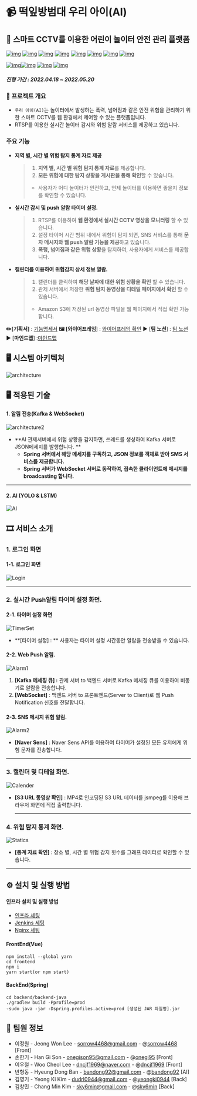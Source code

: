 # :video_camera: 떡잎방범대 우리 아이(AI)



## 🚩 스마트 CCTV를 이용한 어린이 놀이터 안전 관리 플랫폼

[![img](https://img.shields.io/badge/Vue.js-4FC08D?style=for-the-badge&logo=Vue.js&logoColor=white)](https://img.shields.io/badge/React-61DAFB?style=for-the-badge&logo=React&logoColor=white) [![img](https://img.shields.io/badge/Spring_Boot-6DB33F?style=for-the-badge&logo=SpringBoot&logoColor=white)](https://img.shields.io/badge/Spring_Boot-6DB33F?style=for-the-badge&logo=SpringBoot&logoColor=white)  [![img](https://img.shields.io/badge/Spring%20Security-6DB33F?style=for-the-badge&logo=SpringBoot&logoColor=white)](https://img.shields.io/badge/Spring_Boot-6DB33F?style=for-the-badge&logo=SpringBoot&logoColor=white) [![img](https://img.shields.io/badge/Python-3776AB?style=for-the-badge&logo=Python&logoColor=white)](https://img.shields.io/badge/MySQL-4479A1?style=for-the-badge&logo=MySQL&logoColor=white)  [![img](https://img.shields.io/badge/Apache%20Kafka-231F20?style=for-the-badge&logo=Apache%20Kafka&logoColor=white)](https://img.shields.io/badge/FastAPI-009688?style=for-the-badge&logo=FastAPI&logoColor=white) [![img](https://img.shields.io/badge/Socket.io-010101?style=for-the-badge&logo=Socket.io&logoColor=white)](https://img.shields.io/badge/FastAPI-009688?style=for-the-badge&logo=FastAPI&logoColor=white) [![img](https://img.shields.io/badge/MySQL-4479A1?style=for-the-badge&logo=MySQL&logoColor=white)](https://img.shields.io/badge/MySQL-4479A1?style=for-the-badge&logo=MySQL&logoColor=white) [![img](https://img.shields.io/badge/Amazon%20AWS-232F3E?style=for-the-badge&logo=Amazon%20AWS&logoColor=white)](https://img.shields.io/badge/FastAPI-009688?style=for-the-badge&logo=FastAPI&logoColor=white) 

[![img](https://img.shields.io/badge/Amazon%20S3-569A31?style=for-the-badge&logo=Amazon%20S3&logoColor=white)](https://img.shields.io/badge/MongoDB-47A248?style=for-the-badge&logo=MongoDB&logoColor=white)[![img](https://img.shields.io/badge/Jenkins-D24939?style=for-the-badge&logo=Jenkins&logoColor=white)](https://img.shields.io/badge/Jenkins-D24939?style=for-the-badge&logo=Jenkins&logoColor=white) [![img](https://img.shields.io/badge/NGINX-009639?style=for-the-badge&logo=NGINX&logoColor=white)](https://img.shields.io/badge/NGINX-009639?style=for-the-badge&logo=NGINX&logoColor=white) [![img](https://img.shields.io/badge/Docker-2496ED?style=for-the-badge&logo=Docker&logoColor=white)](https://img.shields.io/badge/Docker-2496ED?style=for-the-badge&logo=Docker&logoColor=white)

##### 진행 기간 : 2022.04.18 ~ 2022.05.20



### 📆 프로젝트 개요

- `우리 아이(AI)`는 놀이터에서 발생하는 폭력, 넘어짐과 같은 안전 위험을 관리하기 위한 스마트 CCTV를 웹 환경에서 제어할 수 있는 플랫폼입니다.
- RTSP를 이용한 실시간 놀이터 감시와 위험 알람 서비스를 제공하고 있습니다.



### 주요 기능

- **지역 별, 시간 별 위험 탐지 통계 자료 제공**

  > 1. **지역 별, 시간 별 위험 탐지 통계 자료**를 제공합니다.
  > 2. **모든 위험에 대한 탐지 상황을 게시판을 통해 확인**할 수 있습니다.
  >
  > - 사용자가 어디 놀이터가 안전하고, 언제 놀이터를 이용하면 좋을지 정보를 확인할 수 있습니다.

- **실시간 감시 및 push 알람 타이머 설정.**

  > 1. RTSP를 이용하여 **웹 환경에서 실시간 CCTV 영상을 모니터링** 할 수 있습니다. 
  > 2. 설정 타이머 시간 범위 내에서 위험이 탐지 되면, SNS 서비스를 통해 **문자 메시지와 웹 push 알람 기능을 제공**하고 있습니다.
  > 3. **폭행, 넘어짐과 같은 위험 상황**을 탐지하여, 사용자에게 서비스를 제공합니다.

- **캘린더를 이용하여 위험감지 상세 정보 열람.**

  > 1. 캘린더를 클릭하여 **해당 날짜에 대한 위험 상황을 확인** 할 수 있습니다.
  > 2. 관제 서버에서 저장한 **위험 탐지 동영상을 디테일 페이지에서 확인** 할 수 있습니다.
  >
  > - Amazon S3에 저장된 url 동영상 파일을 웹 페이지에서 직접 확인 가능합니다.



**✏️[기획서]** : [기능명세서](https://docs.google.com/spreadsheets/d/1Q-ceSbhnGBfOBoElOF0Ky7u79LbKahsTrGg4pNS0-SM/edit#gid=0)     **🖼 [와이어프레임**] : [와이어프레임 확인](https://www.figma.com/file/HQLKt741nyq0yJK378vQTe/%EC%9E%90%EC%9C%A8-figma)     ▶ \[**팀 노션**] : [팀 노션](https://www.notion.so/SSAFY-6-ee2987ff3a0247ac84579c2f04692632)     ▶ [**마인드맵**] :[마인드맵](https://www.mindmeister.com/map/2201310117)



## 🖥️ 시스템 아키텍쳐

![architecture](README.assets/architecture.png)



## 🖥️ 적용된 기술

#### 1. 알림 전송(Kafka & WebSocket)

![architecture2](README.assets/architecture2.png)

- **AI 관제서버에서 위험 상황을 감지하면, 쓰레드를 생성하여 Kafka 서버로 JSON메세지를 발행합니다. **
  - **Spring 서버에서 해당 메세지를 구독하고, JSON 정보를 객체로 받아 SMS 서비스를 제공합니다.**
  - **Spring 서버가 WebSocket 서버로 동작하여, 접속한 클라이언트에 메시지를 broadcasting 합니다.**

------



#### 2. AI (YOLO & LSTM)

![AI](README.assets/ai.png)



## 🎞 서비스 소개

### 1. 로그인 화면

#### 1-1. 로그인 화면

![Login](README.assets/loginpage.gif)

------



### 2. 실시간 Push알림 타이머 설정 화면.

#### 2-1. 타이머 설정 화면

![TimerSet](README.assets/alarmpage.gif)

- **[타이머 설정] : ** 사용자는 타이머 설정 시간동안 알람을 전송받을 수 있습니다.

  

#### 2-2. Web Push 알림.

![Alarm1](README.assets/alarm2.gif)

1. **[Kafka 메세징 큐] :** 관제 서버 to 백엔드 서버로 Kafka 메세징 큐를 이용하여 비동기로 알람을 전송합니다.
2. **[WebSocket]** : 백엔드 서버 to 프론트엔드(Server to Client)로 웹 Push Notification 신호를 전달합니다.



#### 2-3. SNS 메시지 위험 알림.

![Alarm2](README.assets/alarm1.gif)

- **[Naver Sens]** : Naver Sens API를 이용하여 타이머가 설정된 모든 유저에게 위험 문자를 전송합니다.

------



### 3. 캘린더 및 디테일 화면.

![Calender](README.assets/detailpage.gif)

- **[S3 URL 동영상 확인]** : MP4로 인코딩된 S3 URL 데이터를 jsmpeg를 이용해 브라우저 화면에 직접 출력합니다.

  ------

  

### 4. 위험 탐지 통계 화면.

![Statics](README.assets/staticspage.gif)

- **[통계 자료 확인]** : 장소 별, 시간 별 위험 감지 횟수를 그래프 데이터로 확인할 수 있습니다. 

------



## ⚙ 설치 및 실행 방법

#### 인프라 설치 및 실행 방법

- [인프라 세팅](https://sulky-twig-f46.notion.site/8babd4ecfd4b4671858961605c83125a)
- [Jenkins 세팅](https://sulky-twig-f46.notion.site/Jenkins-c9f033b4bf6e4fc690c2aaf8cb674df6)
- [Nginx 세팅](https://sulky-twig-f46.notion.site/nginx-3999e0f28ae24195a68e20c00dc05e5f)

#### FrontEnd(Vue)

```shell
npm install --global yarn
cd frontend
npm i
yarn start(or npm start)
```

#### BackEnd(Spring)

```shell
cd backend/backend-java
./gradlew build -Pprofile=prod
◦sudo java -jar -Dspring.profiles.active=prod [생성된 JAR 파일명].jar
```





## 👤 팀원 정보

- 이정원 - Jeong Won Lee - [sorrow4468@gmail.com](mailto:sorrow4468@gmail.com) - @[sorrow4468](https://github.com/sorrow4468) [Front]
- 손한기 - Han Gi Son - [onegison95@gmail.com](mailto:onegison95@gmail.com) - @[onegi95](https://github.com/onegi95) [Front]
- 이우철 - Woo Cheol Lee - [dncjf1969@naver.com](mailto:dncjf1969@naver.com) - @[dncjf1969](https://github.com/dncjf1969) [Front]
- 반형동 - Hyeung Dong Ban - [bandong92@gmail.com](mailto:bandong92@gmail.com) - @[bandong92](https://github.com/bandong92) [AI]
- 김영기 - Yeong Ki Kim - [dudrl0944@gmail.com](mailto:dudrl0944@gmail.com) - @[yeongki0944](https://github.com/yeongki0944) [Back]
- 김창민 - Chang Min Kim - [sky6min@gmail.com](mailto:sky6min@gmail.com) - @[sky6min](https://github.com/sky6min) [Back]

